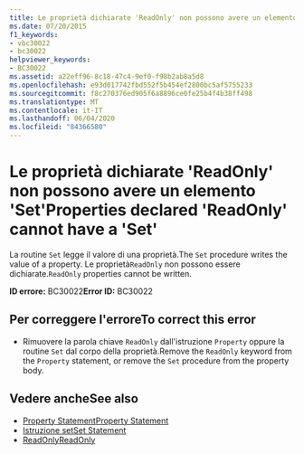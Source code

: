 ```yaml
---
title: Le proprietà dichiarate 'ReadOnly' non possono avere un elemento 'Set'
ms.date: 07/20/2015
f1_keywords:
- vbc30022
- bc30022
helpviewer_keywords:
- BC30022
ms.assetid: a22eff96-8c18-47c4-9ef0-f98b2ab8a5d8
ms.openlocfilehash: e93d017742fbd552f5b454ef2800bc5af5755233
ms.sourcegitcommit: f8c270376ed905f6a8896ce0fe25b4f4b38ff498
ms.translationtype: MT
ms.contentlocale: it-IT
ms.lasthandoff: 06/04/2020
ms.locfileid: "84366580"
---
```

# <a name="properties-declared-readonly-cannot-have-a-set"></a><span data-ttu-id="80f9e-102">Le proprietà dichiarate 'ReadOnly' non possono avere un elemento 'Set'</span><span class="sxs-lookup"><span data-stu-id="80f9e-102">Properties declared 'ReadOnly' cannot have a 'Set'</span></span>
<span data-ttu-id="80f9e-103">La routine `Set` legge il valore di una proprietà.</span><span class="sxs-lookup"><span data-stu-id="80f9e-103">The `Set` procedure writes the value of a property.</span></span> <span data-ttu-id="80f9e-104">Le proprietà`ReadOnly` non possono essere dichiarate.</span><span class="sxs-lookup"><span data-stu-id="80f9e-104">`ReadOnly` properties cannot be written.</span></span>  
  
 <span data-ttu-id="80f9e-105">**ID errore:** BC30022</span><span class="sxs-lookup"><span data-stu-id="80f9e-105">**Error ID:** BC30022</span></span>  
  
## <a name="to-correct-this-error"></a><span data-ttu-id="80f9e-106">Per correggere l'errore</span><span class="sxs-lookup"><span data-stu-id="80f9e-106">To correct this error</span></span>  
  
- <span data-ttu-id="80f9e-107">Rimuovere la parola chiave `ReadOnly` dall'istruzione `Property` oppure la routine `Set` dal corpo della proprietà.</span><span class="sxs-lookup"><span data-stu-id="80f9e-107">Remove the `ReadOnly` keyword from the `Property` statement, or remove the `Set` procedure from the property body.</span></span>  
  
## <a name="see-also"></a><span data-ttu-id="80f9e-108">Vedere anche</span><span class="sxs-lookup"><span data-stu-id="80f9e-108">See also</span></span>

- [<span data-ttu-id="80f9e-109">Property Statement</span><span class="sxs-lookup"><span data-stu-id="80f9e-109">Property Statement</span></span>](../language-reference/statements/property-statement.md)
- [<span data-ttu-id="80f9e-110">Istruzione set</span><span class="sxs-lookup"><span data-stu-id="80f9e-110">Set Statement</span></span>](../language-reference/statements/set-statement.md)
- [<span data-ttu-id="80f9e-111">ReadOnly</span><span class="sxs-lookup"><span data-stu-id="80f9e-111">ReadOnly</span></span>](../language-reference/modifiers/readonly.md)
